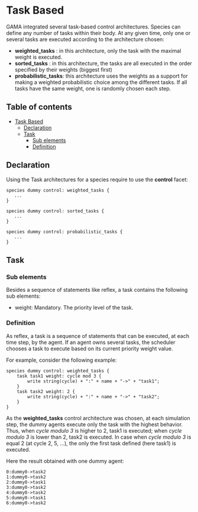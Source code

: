 
# Task Based

GAMA integrated several task-based control architectures. Species can define any number of tasks within their body. At any given time, only one or several tasks are executed according to the architecture chosen:

  * **weighted\_tasks** : in this architecture, only the task with the maximal weight is executed.
  * **sorted\_tasks** : in this architecture, the tasks are all executed in the order specified by their weights (biggest first)
  * **probabilistic\_tasks**: this architecture uses the weights as a support for making a weighted probabilistic choice among the different tasks. If all tasks have the same weight, one is randomly chosen each step.


## Table of contents 

* [Task Based](#task-based)
	* [Declaration](#declaration)
	* [Task](#task)
		* [Sub elements](#sub-elements)
		* [Definition](#definition)


## Declaration


Using the Task architectures for a species require to use the **control** facet:

```
species dummy control: weighted_tasks {
   ...
}
```


```
species dummy control: sorted_tasks {
   ...
}
```


```
species dummy control: probabilistic_tasks {
   ...
}
```





## Task

### Sub elements
Besides a sequence of statements like reflex, a task contains the following sub elements:
  * weight: Mandatory. The priority level of the task.

### Definition
As reflex, a task is a sequence of statements that can be executed, at each time step, by the agent. If an agent owns several tasks, the scheduler chooses a task to execute based on its current priority weight value.


For example, consider the following example:
```
species dummy control: weighted_tasks {   
	task task1 weight: cycle mod 3 { 
		write string(cycle) + ":" + name + "->" + "task1";
	}
	task task2 weight: 2 { 
		write string(cycle) + ":" + name + "->" + "task2";
	}
}
```

As the **weighted\_tasks** control architecture was chosen, at each simulation step, the dummy agents execute only the task with the highest behavior. Thus,  when _cycle modulo 3_ is higher to 2, task1 is executed; when _cycle modulo 3_ is lower than 2, task2 is executed. In case when _cycle modulo 3_ is equal 2 (at cycle 2, 5, ...), the only the first task defined (here task1) is executed.

Here the result obtained with one dummy agent:
```
0:dummy0->task2
1:dummy0->task2
2:dummy0->task1
3:dummy0->task2
4:dummy0->task2
5:dummy0->task1
6:dummy0->task2
```